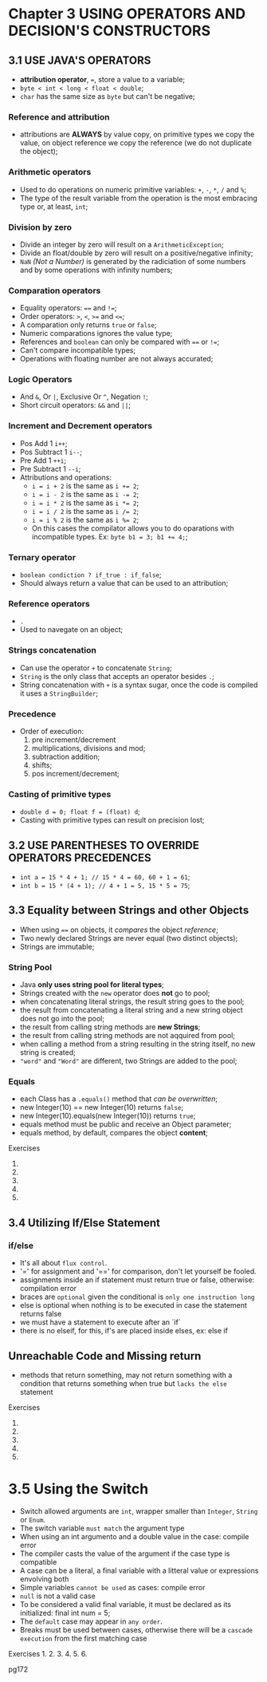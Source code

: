# Chapter 3 USING OPERATORS AND DECISION'S CONSTRUCTORS

## 3.1 USE JAVA'S OPERATORS

* **attribution operator**, `=`, store a value to a variable;
* `byte < int < long < float < double`;
* `char` has the same size as `byte` but can't be negative;

### Reference and attribution

* attributions are **ALWAYS** by value copy, on primitive types we copy the value, on object reference we copy the reference (we do not duplicate the object);

### Arithmetic operators

* Used to do operations on numeric primitive variables: `+`, `-`, `*`, `/` and `%`;
* The type of the result variable from the operation is the most embracing type or, at least, `int`;

### Division by zero

* Divide an integer by zero will result on a `ArithmeticException`;
* Divide an float/double by zero will result on a positive/negative infinity;
* `NaN` *(Not a Number)* is generated by the radiciation of some numbers and by some operations with infinity numbers;

### Comparation operators

* Equality operators: `==` and `!=`;
* Order operators: `>`, `<`, `>=` and `<=`;
* A comparation only returns `true` or `false`;
* Numeric comparations ignores the value type;
* References and `boolean` can only be compared with `==` or `!=`;
* Can't compare incompatible types;
* Operations with floating number are not always accurated;

### Logic Operators

* And `&`, Or `|`, Exclusive Or `^`, Negation `!`;
* Short circuit operators: `&&` and `||`;

### Increment and Decrement operators

* Pos Add 1 `i++`;
* Pos Subtract 1 `i--`;
* Pre Add 1 `++i`;
* Pre Subtract 1 `--i`;
* Attributions and operations:
  * `i = i + 2` is the same as `i += 2`;
  * `i = i - 2` is the same as `i -= 2`;
  * `i = i * 2` is the same as `i *= 2`;
  * `i = i / 2` is the same as `i /= 2`;
  * `i = i % 2` is the same as `i %= 2`;
  * On this cases the compilator allows you to do oparations with incompatible types. Ex: `byte b1 = 3; b1 += 4;`;

### Ternary operator

* `boolean condiction ? if_true : if_false`;
* Should always return a value that can be used to an attribution;

### Reference operators

* `.`
* Used to navegate on an object;

### Strings concatenation

* Can use the operator `+` to concatenate `String`;
* `String` is the only class that accepts an operator besides `.`;
* String concatenation with `+` is a syntax sugar, once the code is compiled it uses a `StringBuilder`;

### Precedence

* Order of execution:
  1. pre increment/decrement
  2. multiplications, divisions and mod;
  3. subtraction addition;
  4. shifts;
  5. pos increment/decrement;

### Casting of primitive types

* `double d = 0; float f = (float) d`;
* Casting with primitive types can result on precision lost;

## 3.2 USE PARENTHESES TO OVERRIDE OPERATORS PRECEDENCES

* `int a = 15 * 4 + 1; // 15 * 4 = 60, 60 + 1 = 61`;
* `int b = 15 * (4 + 1); // 4 + 1 = 5, 15 * 5 = 75`;

## 3.3 Equality between Strings and other Objects

* When using `==` on objects, it *compares* the object *reference*;
* Two newly declared Strings are never equal (two distinct objects);
* Strings are immutable;

### String Pool

* Java **only uses string pool for literal types**;
* Strings created with the `new` operator does **not** go to pool;
* when concatenating literal strings, the result string goes to the pool;
* the result from concatenating a literal string and a new string object does not go into the pool;
* the result from calling string methods are **new Strings**;
* the result from calling string methods are not aqquired from pool;
* when calling a method from a string resulting in the string itself, no new string is created;
* `"word"` and `"Word"` are different, two Strings are added to the pool;

### Equals

* each Class has a `.equals()` method that *can be overwritten*;
* new Integer(10) == new Integer(10) returns `false`;
* new Integer(10).equals(new Integer(10)) returns `true`;
* equals method must be public and receive an Object parameter;
* equals method, by default, compares the object **content**;

Exercises 

1. 
2. 
3. 
4. 
5.  

## 3.4 Utilizing If/Else Statement 

### if/else

* It's all about `flux control`.
* '=' for assignment and '==' for comparison, don't let yourself be fooled.
* assignments inside an if statement must return true or false, otherwise: compilation error
* braces are `optional` given the conditional is `only one instruction long` 
* else is optional when nothing is to be executed in case the statement returns false
* we must have a statement to execute after an ´if´
* there is no elseif, for this, if's are placed inside elses, ex: else if 

## Unreachable Code and Missing return

* methods that return something, may not return something with a condition that returns something when true but `lacks the else` statement

Exercises

1. 
2. 
3. 
4. 
5. 

# 3.5 Using the Switch 

* Switch allowed arguments are `int`, wrapper smaller than `Integer`, `String` or `Enum`.
* The switch variable `must match` the argument type
* When using an int argumento and a double value in the case: compile error
* The compiler casts the value of the argument if the case type is compatible
* A case can be a literal, a final variable with a litteral value or expressions envolving both
* Simple variables `cannot be used` as cases: compile error
* `null` is not a valid case
* To be considered a valid final variable, it must be declared as its initialized: final int num = 5; 
* The `default` case may appear in `any order`.
* Breaks must be used between cases, otherwise there will be a `cascade execution` from the first matching case
 
Exercises 
1. 
2. 
3. 
4. 
5. 
6. 

pg172